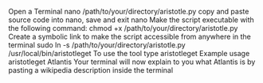 Open a Terminal
nano /path/to/your/directory/aristotle.py
copy and paste source code into nano, save and exit nano
Make the script executable with the following command:
chmod +x /path/to/your/directory/aristotle.py
Create a symbolic link to make the script accessible from anywhere in the terminal
sudo ln -s /path/to/your/directory/aristotle.py /usr/local/bin/aristotleget
To use the tool type aristotleget <subject>
Example usage
aristotleget Atlantis
Your terminal will now explain to you what Atlantis is by pasting a wikipedia description inside the terminal
